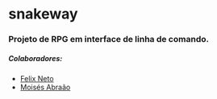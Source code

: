 # snakeway
### Projeto de RPG em interface de linha de comando.

##### Colaboradores:
- [Felix Neto](https://github.com/ffelixneto)
- [Moisés Abraão](https://github.com/MoisesAbraao)
